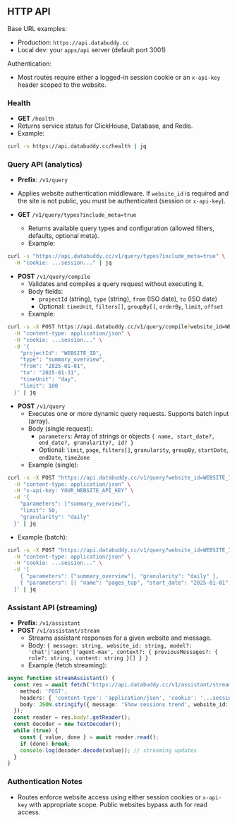 ## HTTP API

Base URL examples:
- Production: `https://api.databuddy.cc`
- Local dev: your `apps/api` server (default port 3001)

Authentication:
- Most routes require either a logged-in session cookie or an `x-api-key` header scoped to the website.

### Health
- **GET** `/health`
- Returns service status for ClickHouse, Database, and Redis.
- Example:
```bash
curl -s https://api.databuddy.cc/health | jq
```

### Query API (analytics)
- **Prefix**: `/v1/query`
- Applies website authentication middleware. If `website_id` is required and the site is not public, you must be authenticated (session or `x-api-key`).

- **GET** `/v1/query/types?include_meta=true`
  - Returns available query types and configuration (allowed filters, defaults, optional meta).
  - Example:
```bash
curl -s "https://api.databuddy.cc/v1/query/types?include_meta=true" \
  -H "cookie: ...session..." | jq
```

- **POST** `/v1/query/compile`
  - Validates and compiles a query request without executing it.
  - Body fields:
    - `projectId` (string), `type` (string), `from` (ISO date), `to` (ISO date)
    - Optional: `timeUnit`, `filters[]`, `groupBy[]`, `orderBy`, `limit`, `offset`
  - Example:
```bash
curl -s -X POST https://api.databuddy.cc/v1/query/compile?website_id=WEBSITE_ID \
  -H "content-type: application/json" \
  -H "cookie: ...session..." \
  -d '{
    "projectId": "WEBSITE_ID",
    "type": "summary_overview",
    "from": "2025-01-01",
    "to": "2025-01-31",
    "timeUnit": "day",
    "limit": 100
  }' | jq
```

- **POST** `/v1/query`
  - Executes one or more dynamic query requests. Supports batch input (array).
  - Body (single request):
    - `parameters`: Array of strings or objects `{ name, start_date?, end_date?, granularity?, id? }`
    - Optional: `limit`, `page`, `filters[]`, `granularity`, `groupBy`, `startDate`, `endDate`, `timeZone`
  - Example (single):
```bash
curl -s -X POST "https://api.databuddy.cc/v1/query?website_id=WEBSITE_ID" \
  -H "content-type: application/json" \
  -H "x-api-key: YOUR_WEBSITE_API_KEY" \
  -d '{
    "parameters": ["summary_overview"],
    "limit": 50,
    "granularity": "daily"
  }' | jq
```
  - Example (batch):
```bash
curl -s -X POST "https://api.databuddy.cc/v1/query?website_id=WEBSITE_ID" \
  -H "content-type: application/json" \
  -H "cookie: ...session..." \
  -d '[
    { "parameters": ["summary_overview"], "granularity": "daily" },
    { "parameters": [{ "name": "pages_top", "start_date": "2025-01-01", "end_date": "2025-01-31" }] }
  ]' | jq
```

### Assistant API (streaming)
- **Prefix**: `/v1/assistant`
- **POST** `/v1/assistant/stream`
  - Streams assistant responses for a given website and message.
  - Body: `{ message: string, website_id: string, model?: 'chat'|'agent'|'agent-max', context?: { previousMessages?: { role?: string, content: string }[] } }`
  - Example (fetch streaming):
```ts
async function streamAssistant() {
  const res = await fetch('https://api.databuddy.cc/v1/assistant/stream?website_id=WEBSITE_ID', {
    method: 'POST',
    headers: { 'content-type': 'application/json', 'cookie': '...session...' },
    body: JSON.stringify({ message: 'Show sessions trend', website_id: 'WEBSITE_ID' })
  });
  const reader = res.body!.getReader();
  const decoder = new TextDecoder();
  while (true) {
    const { value, done } = await reader.read();
    if (done) break;
    console.log(decoder.decode(value)); // streaming updates
  }
}
```

### Authentication Notes
- Routes enforce website access using either session cookies or `x-api-key` with appropriate scope. Public websites bypass auth for read access.